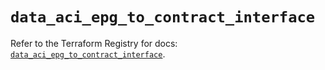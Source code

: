 # `data_aci_epg_to_contract_interface`

Refer to the Terraform Registry for docs: [`data_aci_epg_to_contract_interface`](https://registry.terraform.io/providers/ciscodevnet/aci/2.17.0/docs/data-sources/epg_to_contract_interface).
